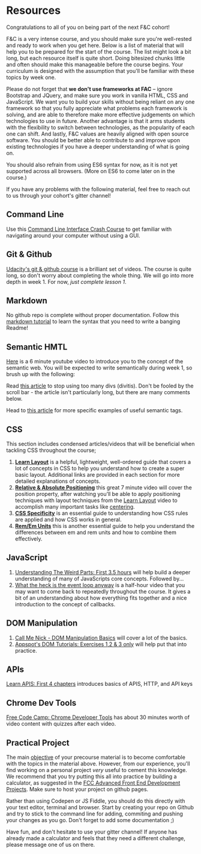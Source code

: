# Resources

Congratulations to all of you on being part of the next F&C cohort!

F&C is a very intense course, and you should make sure you're well-rested and ready to work when you get here. Below is a list of material that will help you to be prepared for the start of the course. The list might look a bit long, but each resource itself is quite short. Doing bitesized chunks little and often should make this manageable before the course begins. Your curriculum is designed with the assumption that you'll be familiar with these topics by week one.

Please do not forget that **we don't use frameworks at FAC** – ignore Bootstrap and JQuery, and make sure you work in vanilla HTML, CSS and JavaScript. We want you to build your skills without being reliant on any one framework so that you fully appreciate what problems each framework is solving, and are able to therefore make more effective judgements on which technologies to use in future. Another advantage is that it arms students with the flexibility to switch between technologies, as the popularity of each one can shift. And lastly, F&C values are heavily aligned with open source software. You should be better able to contribute to and improve upon existing technologies if you have a deeper understanding of what is going on.

You should also refrain from using ES6 syntax for now, as it is not yet supported across all browsers. (More on ES6 to come later on in the course.)

If you have any problems with the following material, feel free to reach out to us through your cohort's gitter channel!

## Command Line

Use this [Command Line Interface Crash Course](https://learnpythonthehardway.org/book/appendixa.html) to get familiar with navigating around your computer without using a GUI.

## Git & Github

[Udacity's git & github course](https://www.udacity.com/course/how-to-use-git-and-github--ud775) is a brilliant set of videos. The course is quite long, so don't worry about completing the whole thing. We will go into more depth in week 1. For now, _just complete lesson 1_.

## Markdown

No github repo is complete without proper documentation. Follow this [markdown tutorial](http://www.markdowntutorial.com/lesson/1/) to learn the syntax that you need to write a banging Readme!

## Semantic HMTL

[Here](https://www.youtube.com/watch?gl=GB&hl=en-GB&v=OGg8A2zfWKg) is a 6 minute youtube video to introduce you to the concept of the semantic web. You will be expected to write semantically during week 1, so brush up with the following:

Read [this article](https://www.smashingmagazine.com/2013/01/the-importance-of-sections/#the-problem-with-div) to stop using too many divs (divitis). Don't be fooled by the scroll bar - the article isn't particularly long, but there are many comments below.

Head to [this article](https://codepen.io/mi-lee/post/an-overview-of-html5-semantics) for more specific examples of useful semantic tags.


## CSS

This section includes condensed articles/videos that will be beneficial when tackling CSS throughout the course;

1. [**Learn Layout**](http://learnlayout.com) is a helpful, lightweight, well-ordered guide that covers a lot of concepts in CSS to help you understand how to create a super basic layout. Additional links are provided in each section for more detailed explanations of concepts.
2. [**Relative & Absolute Positioning**](https://www.youtube.com/watch?v=aFtByxWjfLY) this great 7 minute video will cover the position property, after watching you’ll be able to apply positioning techniques with layout techniques from the [Learn Layout](http://learnlayout.com) video to accomplish many important tasks like [centering](https://css-tricks.com/centering-css-complete-guide/).
3. [**CSS Specificity**](https://www.smashingmagazine.com/2007/07/css-specificity-things-you-should-know/) is an essential guide to understanding how CSS rules are applied and how CSS works in general.
4. [**Rem/Em Units**](https://webdesign.tutsplus.com/tutorials/comprehensive-guide-when-to-use-em-vs-rem--cms-23984) this is another essential guide to help you understand the differences between em and rem units and how to combine them effectively.

## JavaScript

1. [Understanding The Weird Parts: First 3.5 hours](https://www.youtube.com/watch?v=Bv_5Zv5c-Ts) will help build a deeper understanding of many of JavaScripts core concepts. Followed by...
2. [What the heck is the event loop anyway](https://www.youtube.com/watch?v=8aGhZQkoFbQ) is a half-hour video that you may want to come back to repeatedly throughout the course. It gives a bit of an understanding about how everything fits together and a nice introduction to the concept of callbacks.

## DOM Manipulation

1. [Call Me Nick - DOM Manipulation Basics](http://callmenick.com/post/basics-javascript-dom-manipulation) will cover a lot of the basics.
2. [Appspot's DOM Tutorials: Exercises 1,2 & 3 only](https://dom-tutorials.appspot.com/static/index.html) will help put that into practice.

## APIs

[Learn APIS: First 4 chapters](https://zapier.com/learn/apis/) introduces basics of APIS, HTTP, and API keys

## Chrome Dev Tools

[Free Code Camp: Chrome Developer Tools](https://www.freecodecamp.com/map) has about 30 minutes worth of video content with quizzes after each video.

## Practical Project

The main [objective](learning-objectives.md) of your precourse material is to become comfortable with the topics in the material above. However, from our experience, you'll find working on a personal project _very_ useful to cement this knowledge. We recommend that you try putting this all into practice by building a calculator, as suggested in the [FCC Advanced Front End Development Projects](https://www.freecodecamp.com/challenges/build-a-javascript-calculator). Make sure to host your project on github pages.

Rather than using Codepen or JS Fiddle, you should do this directly with your text editor, terminal and browser. Start by creating your repo on Github and try to stick to the command line for adding, commiting and pushing your changes as you go. Don't forget to add some documentation ;)

Have fun, and don't hesitate to use your gitter channel! If anyone has already made a calculator and feels that they need a different challenge, please message one of us on there.
